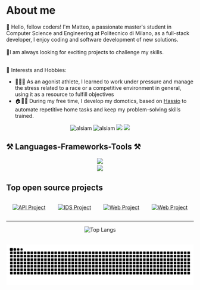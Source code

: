 <!-- About Section -->
# About me
👋 Hello, fellow coders! I'm Matteo, a passionate master's student in Computer Science and Engineering at Politecnico di Milano, as a full-stack developer, I enjoy coding and software development of new solutions. <br> <br>
🚀I am always looking for exciting projects to challenge my skills. <br> <br>

🌟 Interests and Hobbies:
 * 🏃‍♂️‍➡️ As an agonist athlete, I learned to work under pressure and manage the stress related to a race or a competitive environment in general, using it as a resource to fulfill objectives
 * 🏠🧑‍💻 During my free time, I develop my domotics, based on [Hassio](https://github.com/home-assistant/core) to automate repetitive home tasks and keep my problem-solving skills trained.
 
<p align="center">
 <!--<a href="https://alsiam.com" target="blank">
  <img src="https://img.shields.io/badge/Website-DC143C?style=for-the-badge&logo=medium&logoColor=white" alt="alsiam" />
 </a>
 <a href="https://twitter.com/alsiam_dev" target="_blank">
  <img src="https://img.shields.io/badge/Twitter-1DA1F2?style=for-the-badge&logo=twitter&logoColor=white" />
 </a>-->
 <a href="https://t.me/matteobriscini" target="_blank"style="text-decoration: none !important">
  <img src="https://img.shields.io/badge/Telegram-0084C8?style=flate&logo=Telegram&logoColor=white" alt="alsiam" />
 </a> 
 <a href="https://www.instagram.com/matteobriscini/" target="_blank"style="text-decoration: none !important">
  <img src="https://img.shields.io/badge/Instagram-fe4164?style=flate&logo=instagram&logoColor=white" alt="alsiam" />
 </a> 
  <a href="mailto:matteo.briscini@mail.polimi.it"style="text-decoration: none !important">
    <img src="https://img.shields.io/badge/Gmail-333333?style=flat&logo=gmail&logoColor=red" />
  </a>
  </a> 
  <a href="https://www.linkedin.com/in/matteo-briscini-ab2b99328/"style="text-decoration: none !important">
    <img src="https://img.shields.io/badge/linkedin-333333?style=flat&logo=linkedin&logoColor=blue" />
  </a>
</p>

## ⚒️ Languages-Frameworks-Tools ⚒️

<div align="center">
    <img src="https://skillicons.dev/icons?i=html,css,vscode,github,git,sketchup,idea" /> <br>
    <img src="https://skillicons.dev/icons?i=python,c,java,mysql,javascript,maven,aws" /><br>
</div>

## Top open source projects
<div align="center" style="display:flex; justify-content: space-around;">


[![API Project](https://github-readme-stats.vercel.app/api/pin/?username=MatteoBriscini&repo=data-strucutres-and-algorithms-final-project&border_color=292D3E&bg_color=292D3E&title_color=C9D1D9&text_color=8B949E&icon_color=7F3FBF)](https://github.com/MatteoBriscini/data-strucutres-and-algorithms-final-project)

[![IDS Project](https://github-readme-stats.vercel.app/api/pin/?username=MatteoBriscini&repo=Software-engineering-final-project&border_color=292D3E&bg_color=292D3E&title_color=C9D1D9&text_color=8B949E&icon_color=7F3FBF)](https://github.com/MatteoBriscini/Software-engineering-final-project)

[![Web Project](https://github-readme-stats.vercel.app/api/pin/?username=MatteoBriscini&repo=WEB-TECHNOLOGIES-final-project&border_color=292D3E&bg_color=292D3E&title_color=C9D1D9&text_color=8B949E&icon_color=7F3FBF)](https://github.com/MatteoBriscini/WEB-TECHNOLOGIES-final-project)

[![Web Project](https://github-readme-stats.vercel.app/api/pin/?username=MatteoBriscini&repo=Challenge_Computer_Security&border_color=292D3E&bg_color=292D3E&title_color=C9D1D9&text_color=8B949E&icon_color=7F3FBF)](https://github.com/MatteoBriscini/Challenge_Computer_Security)
</div>



<hr/>
<div align="center">

![Top Langs](https://github-readme-stats.vercel.app/api/top-langs/?username=MatteoBriscini&theme=tokyonight&layout=donut&border_color=292D3E&bg_color=292D3E&title_color=C9D1D9&text_color=8B949E&icon_color=7F3FBF)

</div>



<br>



<div align="center">
<img alt="snake eating my contributions" src="https://raw.githubusercontent.com/MatteoBriscini/MatteoBriscini/output/github-contribution-grid-snake-dark.svg" />
</div>
